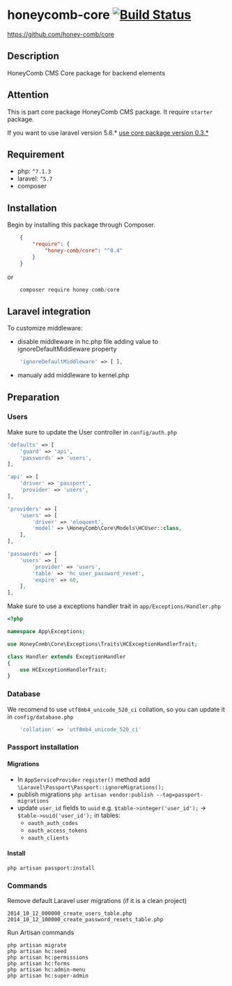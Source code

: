 # honeycomb-core [![Build Status](https://travis-ci.org/honey-comb/core.svg?branch=master)](https://travis-ci.org/honey-comb/core)  
https://github.com/honey-comb/core

## Description

HoneyComb CMS Core package for backend elements

## Attention

This is part core package HoneyComb CMS package. It require `starter` package.
 
If you want to use laravel version 5.6.* [use core package version 0.3.*](https://github.com/honey-comb/core/tree/5.6 "Core package version 0.3.*")

## Requirement

 - php: `^7.1.3`
 - laravel: `^5.7`
 - composer
 
 ## Installation

Begin by installing this package through Composer.


```json
	{
	    "require": {
	        "honey-comb/core": "^0.4"
	    }
	}
```
or
```js
    composer require honey-comb/core
```

## Laravel integration

 
To customize middleware:
* disable middleware in hc.php file adding value to ignoreDefaultMiddleware property
```php
    'ignoreDefaultMiddleware' => [ ],
```
* manualy add middleware to kernel.php

## Preparation
### Users

Make sure to update the User controller in `config/auth.php`

```php
'defaults' => [
    'guard' => 'api',
    'passwords' => 'users',
],
```

```php
'api' => [
    'driver' => 'passport',
    'provider' => 'users',
],
```

```php
'providers' => [
    'users' => [
        'driver' => 'eloquent',
        'model' => \HoneyComb\Core\Models\HCUser::class,
    ],
],
```

```php
'passwords' => [
    'users' => [
        'provider' => 'users',
        'table' => 'hc_user_password_reset',
        'expire' => 60,
    ],
],
```

Make sure to use a exceptions handler trait in `app/Exceptions/Handler.php`

```php
<?php

namespace App\Exceptions;

use HoneyComb\Core\Exceptions\Traits\HCExceptionHandlerTrait;

class Handler extends ExceptionHandler
{
    use HCExceptionHandlerTrait;
}
```

### Database

We recomend to use `utf8mb4_unicode_520_ci` collation, so you can update it in `config/database.php`

```php
    'collation' => 'utf8mb4_unicode_520_ci'
```
### Passport installation

#### Migrations

- In `AppServiceProvider` `register()` method add `\Laravel\Passport\Passport::ignoreMigrations();`
- publish migrations `php artisan vendor:publish --tag=passport-migrations`
- update `user_id` fields to `uuid` e.g. `$table->integer('user_id');` -> `$table->uuid('user_id');` in tables:
  - `oauth_auth_codes`
  - `oauth_access_tokens`
  - `oauth_clients`

#### Install
`php artisan passport:install`

### Commands
    
Remove default Laravel user migrations (if it is a clean project)

    2014_10_12_000000_create_users_table.php
    2014_10_12_100000_create_password_resets_table.php
    
Run Artisan commands

    php artisan migrate
    php artisan hc:seed
    php artisan hc:permissions
    php artisan hc:forms
    php artisan hc:admin-menu   
    php artisan hc:super-admin
   
